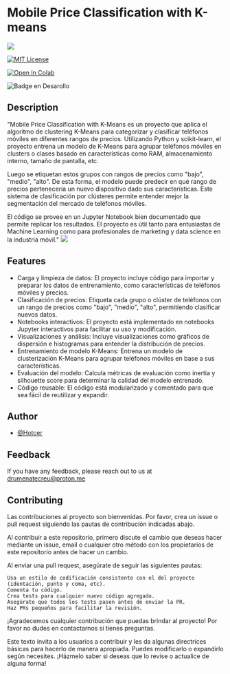 
# Mobile Price Classification with K-means 






![](https://i.imgur.com/nzGQUgt.jpg)




[![MIT License](https://img.shields.io/badge/License-MIT-green.svg)](https://choosealicense.com/licenses/mit/)

[![Open In Colab](https://camo.githubusercontent.com/84f0493939e0c4de4e6dbe113251b4bfb5353e57134ffd9fcab6b8714514d4d1/68747470733a2f2f636f6c61622e72657365617263682e676f6f676c652e636f6d2f6173736574732f636f6c61622d62616467652e737667)](https://github.com/Hotcer/Mobile-Price-Classification-with-K-means/)

  ![Badge en Desarollo](https://img.shields.io/badge/STATUS-FINISHED-green)


## Description

"Mobile Price Classification with K-Means es un proyecto que aplica el algoritmo de clustering K-Means para categorizar y clasificar teléfonos móviles en diferentes rangos de precios. Utilizando Python y scikit-learn, el proyecto entrena un modelo de K-Means para agrupar teléfonos móviles en clusters o clases basado en características como RAM, almacenamiento interno, tamaño de pantalla, etc.

Luego se etiquetan estos grupos con rangos de precios como "bajo", "medio", "alto". De esta forma, el modelo puede predecir en qué rango de precios pertenecería un nuevo dispositivo dado sus características. Este sistema de clasificación por clústeres permite entender mejor la segmentación del mercado de teléfonos móviles.

El código se provee en un Jupyter Notebook bien documentado que permite replicar los resultados. El proyecto es útil tanto para entusiastas de Machine Learning como para profesionales de marketing y data science en la industria móvil." ![](https://i.imgur.com/RhuLe6Z.png)


## Features

-  Carga y limpieza de datos: El proyecto incluye código para importar y preparar los datos de entrenamiento, como características de teléfonos móviles y precios.
-  Clasificación de precios: Etiqueta cada grupo o clúster de teléfonos con un rango de precios como "bajo", "medio", "alto", permitiendo clasificar nuevos datos.
-  Notebooks interactivos: El proyecto está implementado en notebooks Jupyter interactivos para facilitar su uso y modificación.
-  Visualizaciones y análisis: Incluye visualizaciones como gráficos de dispersión e histogramas para entender la distribución de precios.
-  Entrenamiento de modelo K-Means: Entrena un modelo de clusterización K-Means para agrupar teléfonos móviles en base a sus características.
-  Evaluación del modelo: Calcula métricas de evaluación como inertia y silhouette score para determinar la calidad del modelo entrenado.
-  Código reusable: El código está modularizado y comentado para que sea fácil de reutilizar y expandir.


## Author

- [@Hotcer](https://github.com/Hotcer)

## Feedback

If you have any feedback, please reach out to us at drumenatecreu@proton.me

## Contributing

Las contribuciones al proyecto son bienvenidas. Por favor, crea un issue o pull request siguiendo las pautas de contribución indicadas abajo.

Al contribuir a este repositorio, primero discute el cambio que deseas hacer mediante un issue, email o cualquier otro método con los propietarios de este repositorio antes de hacer un cambio.

Al enviar una pull request, asegúrate de seguir las siguientes pautas:

    Usa un estilo de codificación consistente con el del proyecto (identación, punto y coma, etc).
    Comenta tu código.
    Crea tests para cualquier nuevo código agregado.
    Asegúrate que todos los tests pasen antes de enviar la PR.
    Haz PRs pequeños para facilitar la revisión.

¡Agradecemos cualquier contribución que puedas brindar al proyecto! Por favor no dudes en contactarnos si tienes preguntas.

Este texto invita a los usuarios a contribuir y les da algunas directrices básicas para hacerlo de manera apropiada. Puedes modificarlo o expandirlo según necesites. ¡Házmelo saber si deseas que lo revise o actualice de alguna forma!

    



